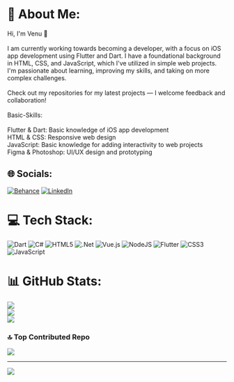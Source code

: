 # 🦇 About Me:
Hi, I'm Venu 👋<br><br>I am currently working towards becoming a developer, with a focus on iOS app development using Flutter and Dart. I have a foundational background in HTML, CSS, and JavaScript, which I've utilized in simple web projects. I'm passionate about learning, improving my skills, and taking on more complex challenges.<br><br>Check out my repositories for my latest projects — I welcome feedback and collaboration!<br><br>Basic-Skills:<br><br>Flutter & Dart: Basic knowledge of iOS app development<br>HTML & CSS: Responsive web design<br>JavaScript: Basic knowledge for adding interactivity to web projects<br>Figma & Photoshop: UI/UX design and prototyping


## 🌐 Socials:
[![Behance](https://img.shields.io/badge/Behance-1769ff?logo=behance&logoColor=white)](https://behance.net/https://www.behance.net/venurshmanivan) [![LinkedIn](https://img.shields.io/badge/LinkedIn-%230077B5.svg?logo=linkedin&logoColor=white)](https://linkedin.com/in/https://www.linkedin.com/in/venurshan-manivannan-034592231/) 

# 💻 Tech Stack:
![Dart](https://img.shields.io/badge/dart-%230175C2.svg?style=flat&logo=dart&logoColor=white) ![C#](https://img.shields.io/badge/c%23-%23239120.svg?style=flat&logo=csharp&logoColor=white) ![HTML5](https://img.shields.io/badge/html5-%23E34F26.svg?style=flat&logo=html5&logoColor=white) ![.Net](https://img.shields.io/badge/.NET-5C2D91?style=flat&logo=.net&logoColor=white) ![Vue.js](https://img.shields.io/badge/vue.js-%2335495e.svg?style=flat&logo=vuedotjs&logoColor=%234FC08D) ![NodeJS](https://img.shields.io/badge/node.js-6DA55F?style=flat&logo=node.js&logoColor=white) ![Flutter](https://img.shields.io/badge/Flutter-%2302569B.svg?style=flat&logo=Flutter&logoColor=white) ![CSS3](https://img.shields.io/badge/css3-%231572B6.svg?style=flat&logo=css3&logoColor=white) ![JavaScript](https://img.shields.io/badge/javascript-%23323330.svg?style=flat&logo=javascript&logoColor=%23F7DF1E)
# 📊 GitHub Stats:
![](https://github-readme-stats.vercel.app/api/top-langs/?username=venu21-dev&theme=graywhite&hide_border=false&include_all_commits=true&count_private=false&layout=compact)<br/>
![](https://github-readme-stats.vercel.app/api?username=venu21-dev&theme=graywhite&hide_border=false&include_all_commits=true&count_private=false)<br/>
![](https://github-readme-streak-stats.herokuapp.com/?user=venu21-dev&theme=graywhite&hide_border=false)<br/>

### 🔝 Top Contributed Repo
![](https://github-contributor-stats.vercel.app/api?username=venu21-dev&limit=5&theme=graywhite&combine_all_yearly_contributions=true)

---
[![](https://visitcount.itsvg.in/api?id=venu21-dev&icon=0&color=0)](https://visitcount.itsvg.in)

<!-- Proudly created with GPRM ( https://gprm.itsvg.in ) -->

<!---
venu21-dev/venu21-dev is a ✨ special ✨ repository because its `README.md` (this file) appears on your GitHub profile.
You can click the Preview link to take a look at your changes.
--->
